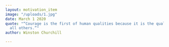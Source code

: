 ```yaml
---
layout: motivation_item
image: "/uploads/1.jpg"
date: March 1 2020
quote: "“Courage is the first of human qualities because it is the quality which guarantees
  all others.”"
author: Winston Churchill

---
```

